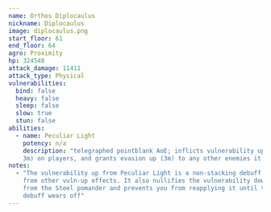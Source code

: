 ```yaml
---
name: Orthos Diplocaulus
nickname: Diplocaulus
image: diplocaulus.png
start_floor: 61
end_floor: 64
agro: Proximity
hp: 324548
attack_damage: 11411
attack_type: Physical
vulnerabilities:
  bind: false
  heavy: false
  sleep: false
  slow: true
  stun: false
abilities:
  - name: Peculiar Light
    potency: n/a
    description: "telegraphed pointblank AoE; inflicts vulnerability up (200%,
    3m) on players, and grants evasion up (3m) to any other enemies it hits"
notes:
  - "The vulnerability up from Peculiar Light is a non-stacking debuff separate
    from other vuln-up effects. It also nullifies the vulnerability down buff
    from the Steel pomander and prevents you from reapplying it until the
    debuff wears off"
---
```

